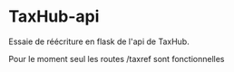 # TaxHub-api

Essaie de réécriture en flask de l'api de TaxHub.

Pour le moment seul les routes /taxref sont fonctionnelles
